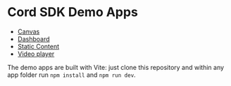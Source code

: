 # Cord SDK Demo Apps

- [Canvas](https://docs.cord.com/demo-pages/canvas)
- [Dashboard](https://docs.cord.com/demo-pages/dashboard)
- [Static Content](https://docs.cord.com/demo-pages/static-content)
- [Video player](https://docs.cord.com/demo-pages/video-player)

The demo apps are built with Vite: just clone this repository and within any app folder run `npm install` and `npm run dev`.
